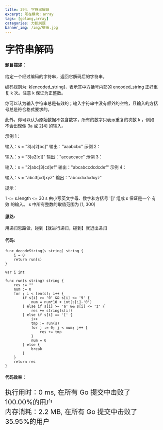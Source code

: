 ```yaml
---
title: 394. 字符串解码
excerpt: 所在模块：array
tags: [golang,array]
categories: 力扣刷题
banner_img: /img/壁纸.jpg
---
```


### <font size=6px>字符串解码</font>

#### 题目描述：

给定一个经过编码的字符串，返回它解码后的字符串。

编码规则为: k[encoded_string]，表示其中方括号内部的 encoded_string 正好重复 k 次。注意 k 保证为正整数。

你可以认为输入字符串总是有效的；输入字符串中没有额外的空格，且输入的方括号总是符合格式要求的。

此外，你可以认为原始数据不包含数字，所有的数字只表示重复的次数 k ，例如不会出现像 3a 或 2[4] 的输入。

 

示例 1：

输入：s = "3[a]2[bc]"
输出："aaabcbc"
示例 2：

输入：s = "3[a2[c]]"
输出："accaccacc"
示例 3：

输入：s = "2[abc]3[cd]ef"
输出："abcabccdcdcdef"
示例 4：

输入：s = "abc3[cd]xyz"
输出："abccdcdcdxyz"


提示：

1 <= s.length <= 30
s 由小写英文字母、数字和方括号 '[]' 组成
s 保证是一个 有效 的输入。
s 中所有整数的取值范围为 [1, 300]

#### 思路:

用递归思路做，碰到【就进行递归，碰到】就退出递归

#### 代码:

```golang
func decodeString(s string) string {
    i = 0
    return run(s)
}

var i int

func run(s string) string {
    res := ""
    num := 0
    for ; i < len(s); i++ {
        if s[i] >= '0' && s[i] <= '9' {
            num = num*10 + int(s[i]-'0')
        } else if s[i] >= 'a' && s[i] <= 'z' {
            res += string(s[i])
        } else if s[i] == '[' {
            i++
            tmp := run(s)
            for j := 0; j < num; j++ {
                res += tmp
            }
            num = 0
        } else {
            break
        }
    }
    return res
}

```

#### 代码效率：

<p class="note note-primary"; style="font-size:22px">
   执行用时：0 ms, 在所有 Go 提交中击败了100.00%的用户<br>
   内存消耗：2.2 MB, 在所有 Go 提交中击败了35.95%的用户
</p>

